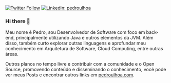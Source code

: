 [![Twitter Follow](https://img.shields.io/twitter/follow/_ulhoa?style=social)](https://twitter.com/_ulhoa)
[![Linkedin: pedroulhoa](https://img.shields.io/badge/-Linkedin-blue?style=flat-square&logo=Linkedin&logoColor=white&link=https://www.linkedin.com/in/pedroulhoa/)](https://www.linkedin.com/in/pedroulhoa/)

### Hi there 👋

Meu nome é Pedro, sou Desenvolvedor de Software com foco em back-end, principalmente utilizando Java e outros elementos da JVM. Além disso, também curto explorar outras linguagens e aprofundar meu conhecimento em Arquitetura de Software, Cloud Computing, entre outras áreas.

Outros planos no tempo livre e contribuir com a comunidade e o Open Source, promovendo conteúdo e disseminando o conhecimento, você pode ver meus Posts e encontrar outros links em [pedroulhoa.com](http://pedroulhoa.com/).
